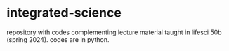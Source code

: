 # integrated-science
repository with codes complementing lecture material taught in lifesci 50b (spring 2024).
codes are in python.

